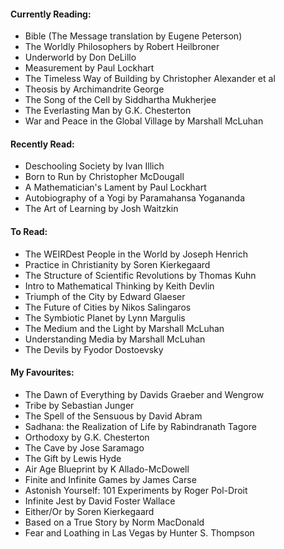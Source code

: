 #### Currently Reading:

- Bible (The Message translation by Eugene Peterson)
- The Worldly Philosophers by Robert Heilbroner
- Underworld by Don DeLillo
- Measurement by Paul Lockhart
- The Timeless Way of Building by Christopher Alexander et al
- Theosis by Archimandrite George
- The Song of the Cell by Siddhartha Mukherjee
- The Everlasting Man by G.K. Chesterton
- War and Peace in the Global Village by Marshall McLuhan

#### Recently Read:

- Deschooling Society by Ivan Illich
- Born to Run by Christopher McDougall
- A Mathematician's Lament by Paul Lockhart
- Autobiography of a Yogi by Paramahansa Yogananda
- The Art of Learning by Josh Waitzkin

#### To Read:

- The WEIRDest People in the World by Joseph Henrich
- Practice in Christianity by Soren Kierkegaard
- The Structure of Scientific Revolutions by Thomas Kuhn
- Intro to Mathematical Thinking by Keith Devlin
- Triumph of the City by Edward Glaeser
- The Future of Cities by Nikos Salingaros
- The Symbiotic Planet by Lynn Margulis
- The Medium and the Light by Marshall McLuhan
- Understanding Media by Marshall McLuhan
- The Devils by Fyodor Dostoevsky

#### My Favourites:

- The Dawn of Everything by Davids Graeber and Wengrow
- Tribe by Sebastian Junger
- The Spell of the Sensuous by David Abram
- Sadhana: the Realization of Life by Rabindranath Tagore
- Orthodoxy by G.K. Chesterton
- The Cave by Jose Saramago
- The Gift by Lewis Hyde
- Air Age Blueprint by K Allado-McDowell
- Finite and Infinite Games by James Carse
- Astonish Yourself: 101 Experiments by Roger Pol-Droit
- Infinite Jest by David Foster Wallace
- Either/Or by Soren Kierkegaard
- Based on a True Story by Norm MacDonald
- Fear and Loathing in Las Vegas by Hunter S. Thompson



